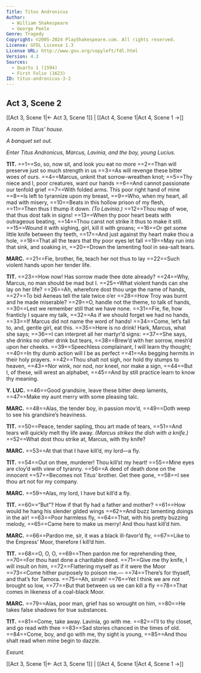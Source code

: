 ```yaml
---
Title: Titus Andronicus
Author: 
  - William Shakespeare
  - George Peele
Genre: Tragedy
Copyright: ©2005-2024 PlayShakespeare.com. All rights reserved.
License: GFDL License 1.3
License URL: http://www.gnu.org/copyleft/fdl.html
Version: 4.3
Sources:
  - Quarto 1 (1594)
  - First Folio (1623)
ID: titus-andronicus-3-2
---
```


## Act 3, Scene 2
[[Act 3, Scene 1|← Act 3, Scene 1]] | [[Act 4, Scene 1|Act 4, Scene 1 →]]

*A room in Titus’ house.*

*A banquet set out.*

*Enter Titus Andronicus, Marcus, Lavinia, and the boy, young Lucius.*

**TIT.**
==1==So, so, now sit, and look you eat no more
==2==Than will preserve just so much strength in us
==3==As will revenge these bitter woes of ours.
==4==Marcus, unknit that sorrow-wreathen knot;
==5==Thy niece and I, poor creatures, want our hands
==6==And cannot passionate our tenfold grief
==7==With folded arms. This poor right hand of mine
==8==Is left to tyrannize upon my breast,
==9==Who, when my heart, all mad with misery,
==10==Beats in this hollow prison of my flesh,
==11==Then thus I thump it down.
*(To Lavinia.)*
==12==Thou map of woe, that thus dost talk in signs!
==13==When thy poor heart beats with outrageous beating,
==14==Thou canst not strike it thus to make it still.
==15==Wound it with sighing, girl, kill it with groans;
==16==Or get some little knife between thy teeth,
==17==And just against thy heart make thou a hole,
==18==That all the tears that thy poor eyes let fall
==19==May run into that sink, and soaking in,
==20==Drown the lamenting fool in sea-salt tears.

**MARC.**
==21==Fie, brother, fie, teach her not thus to lay
==22==Such violent hands upon her tender life.

**TIT.**
==23==How now! Has sorrow made thee dote already?
==24==Why, Marcus, no man should be mad but I.
==25==What violent hands can she lay on her life?
==26==Ah, wherefore dost thou urge the name of hands,
==27==To bid Aeneas tell the tale twice o’er
==28==How Troy was burnt and he made miserable?
==29==O, handle not the theme, to talk of hands,
==30==Lest we remember still that we have none.
==31==Fie, fie, how franticly I square my talk,
==32==As if we should forget we had no hands,
==33==If Marcus did not name the word of hands!
==34==Come, let’s fall to, and, gentle girl, eat this.
==35==Here is no drink! Hark, Marcus, what she says;
==36==I can interpret all her martyr’d signs:
==37==She says, she drinks no other drink but tears,
==38==Brew’d with her sorrow, mesh’d upon her cheeks.
==39==Speechless complainant, I will learn thy thought;
==40==In thy dumb action will I be as perfect
==41==As begging hermits in their holy prayers.
==42==Thou shalt not sigh, nor hold thy stumps to heaven,
==43==Nor wink, nor nod, nor kneel, nor make a sign,
==44==But I, of these, will wrest an alphabet,
==45==And by still practice learn to know thy meaning.

**Y. LUC.**
==46==Good grandsire, leave these bitter deep laments,
==47==Make my aunt merry with some pleasing talc.

**MARC.**
==48==Alas, the tender boy, in passion mov’d,
==49==Doth weep to see his grandsire’s heaviness.

**TIT.**
==50==Peace, tender sapling, thou art made of tears,
==51==And tears will quickly melt thy life away.
*(Marcus strikes the dish with a knife.)*
==52==What dost thou strike at, Marcus, with thy knife?

**MARC.**
==53==At that that I have kill’d, my lord—a fly.

**TIT.**
==54==Out on thee, murderer! Thou kill’st my heart!
==55==Mine eyes are cloy’d with view of tyranny.
==56==A deed of death done on the innocent
==57==Becomes not Titus’ brother. Get thee gone,
==58==I see thou art not for my company.

**MARC.**
==59==Alas, my lord, I have but kill’d a fly.

**TIT.**
==60==“But”? How if that fly had a father and mother?
==61==How would he hang his slender gilded wings
==62==And buzz lamenting doings in the air!
==63==Poor harmless fly,
==64==That, with his pretty buzzing melody,
==65==Came here to make us merry! And thou hast kill’d him.

**MARC.**
==66==Pardon me, sir, it was a black ill-favor’d fly,
==67==Like to the Empress’ Moor, therefore I kill’d him.

**TIT.**
==68==O, O, O,
==69==Then pardon me for reprehending thee,
==70==For thou hast done a charitable deed.
==71==Give me thy knife, I will insult on him,
==72==Flattering myself as if it were the Moor
==73==Come hither purposely to poison me.⁠—
==74==There’s for thyself, and that’s for Tamora.
==75==Ah, sirrah!
==76==Yet I think we are not brought so low,
==77==But that between us we can kill a fly
==78==That comes in likeness of a coal-black Moor.

**MARC.**
==79==Alas, poor man, grief has so wrought on him,
==80==He takes false shadows for true substances.

**TIT.**
==81==Come, take away. Lavinia, go with me.
==82==I’ll to thy closet, and go read with thee
==83==Sad stories chanced in the times of old.
==84==Come, boy, and go with me, thy sight is young,
==85==And thou shalt read when mine begin to dazzle.

*Exeunt.*

[[Act 3, Scene 1|← Act 3, Scene 1]] | [[Act 4, Scene 1|Act 4, Scene 1 →]]